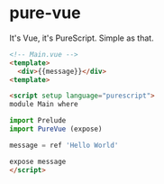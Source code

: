 # pure-vue
It's Vue, it's PureScript. Simple as that.

```html
<!-- Main.vue -->
<template>
  <div>{{message}}</div>
<template>

<script setup language="purescript">
module Main where

import Prelude
import PureVue (expose)

message = ref 'Hello World'

expose message
</script>
```
